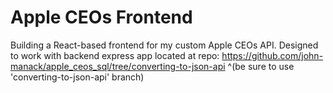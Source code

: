 # Apple CEOs Frontend

Building a React-based frontend for my custom Apple CEOs API.
Designed to work with backend express app located at repo: https://github.com/john-manack/apple_ceos_sql/tree/converting-to-json-api
^(be sure to use 'converting-to-json-api' branch)